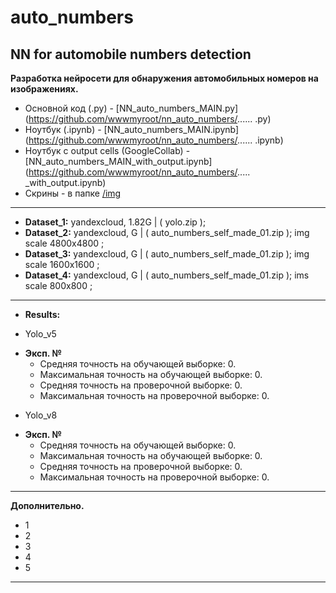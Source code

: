 # auto_numbers
NN for automobile numbers detection
------

**Разработка нейросети для обнаружения автомобильных номеров на изображениях.**

* Основной код (.py) - [NN_auto_numbers_MAIN.py](https://github.com/wwwmyroot/nn_auto_numbers/...... .py)
* Ноутбук (.ipynb) - [NN_auto_numbers_MAIN.ipynb](https://github.com/wwwmyroot/nn_auto_numbers/...... .ipynb)
* Ноутбук с output cells  (GoogleCollab) - [NN_auto_numbers_MAIN_with_output.ipynb](https://github.com/wwwmyroot/nn_auto_numbers/..... _with_output.ipynb)
* Скрины - в папке [/img]()

-----

* **Dataset_1:** yandexcloud, 1.82G | ( yolo.zip );
* **Dataset_2:** yandexcloud, G | ( auto_numbers_self_made_01.zip ); img scale 4800x4800 ;
* **Dataset_3:** yandexcloud, G | ( auto_numbers_self_made_01.zip ); img scale 1600x1600 ;
* **Dataset_4:** yandexcloud, G | ( auto_numbers_self_made_01.zip ); ims scale  800x800 ;

-----

* **Results:**

* Yolo_v5
- **Эксп. №**
  - Средняя точность на обучающей выборке: 0.
  - Максимальная точность на обучающей выборке: 0.
  - Средняя точность на проверочной выборке: 0. 
  - Максимальная точность на проверочной выборке: 0.

* Yolo_v8
- **Эксп. №**
  - Средняя точность на обучающей выборке: 0.
  - Максимальная точность на обучающей выборке: 0.
  - Средняя точность на проверочной выборке: 0.
  - Максимальная точность на проверочной выборке: 0.

----- 

**Дополнительно.**

- 1
- 2
- 3
- 4
- 5

-----
